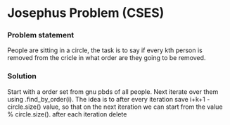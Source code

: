 # Josephus Problem (CSES)

### Problem statement

People are sitting in a circle, the task is to say if every kth person is removed from the cricle in what order are they going to be removed.

### Solution

Start with a order set from gnu pbds of all people. Next iterate over them using .find_by_order(i). The idea is to after every iteration save i+k+1 -circle.size() value, so that on the next iteration we can start from the value % circle.size(). after each iteration delete
